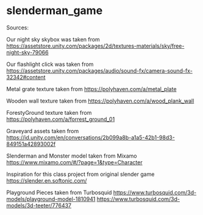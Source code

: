 # slenderman_game

Sources:

Our night sky skybox was taken from 
https://assetstore.unity.com/packages/2d/textures-materials/sky/free-night-sky-79066

Our flashlight click was taken from
https://assetstore.unity.com/packages/audio/sound-fx/camera-sound-fx-32342#content

Metal grate texture taken from
https://polyhaven.com/a/metal_plate

Wooden wall texture taken from
https://polyhaven.com/a/wood_plank_wall 

ForestyGround texture taken from
https://polyhaven.com/a/forrest_ground_01

Graveyard assets taken from
https://id.unity.com/en/conversations/2b099a8b-a1a5-42b1-98d3-849151a42893002f

Slenderman and Monster model taken from Mixamo
https://www.mixamo.com/#/?page=1&type=Character

Inspiration for this class project from original slender game
https://slender.en.softonic.com/

Playground Pieces taken from Turbosquid
https://www.turbosquid.com/3d-models/playground-model-1810941
https://www.turbosquid.com/3d-models/3d-teeter/776437
